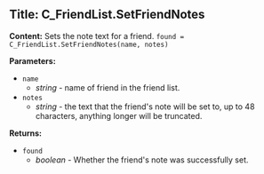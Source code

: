 ## Title: C_FriendList.SetFriendNotes

**Content:**
Sets the note text for a friend.
`found = C_FriendList.SetFriendNotes(name, notes)`

**Parameters:**
- `name`
  - *string* - name of friend in the friend list.
- `notes`
  - *string* - the text that the friend's note will be set to, up to 48 characters, anything longer will be truncated.

**Returns:**
- `found`
  - *boolean* - Whether the friend's note was successfully set.